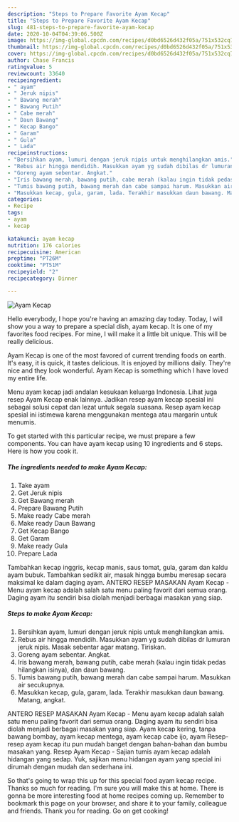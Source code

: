 ```yaml
---
description: "Steps to Prepare Favorite Ayam Kecap"
title: "Steps to Prepare Favorite Ayam Kecap"
slug: 481-steps-to-prepare-favorite-ayam-kecap
date: 2020-10-04T04:39:06.500Z
image: https://img-global.cpcdn.com/recipes/d0bd6526d432f05a/751x532cq70/ayam-kecap-foto-resep-utama.jpg
thumbnail: https://img-global.cpcdn.com/recipes/d0bd6526d432f05a/751x532cq70/ayam-kecap-foto-resep-utama.jpg
cover: https://img-global.cpcdn.com/recipes/d0bd6526d432f05a/751x532cq70/ayam-kecap-foto-resep-utama.jpg
author: Chase Francis
ratingvalue: 5
reviewcount: 33640
recipeingredient:
- " ayam"
- " Jeruk nipis"
- " Bawang merah"
- " Bawang Putih"
- " Cabe merah"
- " Daun Bawang"
- " Kecap Bango"
- " Garam"
- " Gula"
- " Lada"
recipeinstructions:
- "Bersihkan ayam, lumuri dengan jeruk nipis untuk menghilangkan amis."
- "Rebus air hingga mendidih. Masukkan ayam yg sudah dibilas dr lumuran jeruk nipis. Masak sebentar agar matang. Tiriskan."
- "Goreng ayam sebentar. Angkat."
- "Iris bawang merah, bawang putih, cabe merah (kalau ingin tidak pedas hilangkan isinya), dan daun bawang."
- "Tumis bawang putih, bawang merah dan cabe sampai harum. Masukkan air secukupnya."
- "Masukkan kecap, gula, garam, lada. Terakhir masukkan daun bawang. Matang, angkat."
categories:
- Recipe
tags:
- ayam
- kecap

katakunci: ayam kecap 
nutrition: 176 calories
recipecuisine: American
preptime: "PT26M"
cooktime: "PT51M"
recipeyield: "2"
recipecategory: Dinner

---
```



![Ayam Kecap](https://img-global.cpcdn.com/recipes/d0bd6526d432f05a/751x532cq70/ayam-kecap-foto-resep-utama.jpg)

Hello everybody, I hope you're having an amazing day today. Today, I will show you a way to prepare a special dish, ayam kecap. It is one of my favorites food recipes. For mine, I will make it a little bit unique. This will be really delicious.

Ayam Kecap is one of the most favored of current trending foods on earth. It's easy, it is quick, it tastes delicious. It is enjoyed by millions daily. They're nice and they look wonderful. Ayam Kecap is something which I have loved my entire life.

Menu ayam kecap jadi andalan kesukaan keluarga Indonesia. Lihat juga resep Ayam Kecap enak lainnya. Jadikan resep ayam kecap spesial ini sebagai solusi cepat dan lezat untuk segala suasana. Resep ayam kecap spesial ini istimewa karena menggunakan mentega atau margarin untuk menumis.


To get started with this particular recipe, we must prepare a few components. You can have ayam kecap using 10 ingredients and 6 steps. Here is how you cook it.

<!--inarticleads1-->

##### The ingredients needed to make Ayam Kecap:

1. Take  ayam
1. Get  Jeruk nipis
1. Get  Bawang merah
1. Prepare  Bawang Putih
1. Make ready  Cabe merah
1. Make ready  Daun Bawang
1. Get  Kecap Bango
1. Get  Garam
1. Make ready  Gula
1. Prepare  Lada


Tambahkan kecap inggris, kecap manis, saus tomat, gula, garam dan kaldu ayam bubuk. Tambahkan sedikit air, masak hingga bumbu meresap secara maksimal ke dalam daging ayam. ANTERO RESEP MASAKAN Ayam Kecap - Menu ayam kecap adalah salah satu menu paling favorit dari semua orang. Daging ayam itu sendiri bisa diolah menjadi berbagai masakan yang siap. 

<!--inarticleads2-->

##### Steps to make Ayam Kecap:

1. Bersihkan ayam, lumuri dengan jeruk nipis untuk menghilangkan amis.
1. Rebus air hingga mendidih. Masukkan ayam yg sudah dibilas dr lumuran jeruk nipis. Masak sebentar agar matang. Tiriskan.
1. Goreng ayam sebentar. Angkat.
1. Iris bawang merah, bawang putih, cabe merah (kalau ingin tidak pedas hilangkan isinya), dan daun bawang.
1. Tumis bawang putih, bawang merah dan cabe sampai harum. Masukkan air secukupnya.
1. Masukkan kecap, gula, garam, lada. Terakhir masukkan daun bawang. Matang, angkat.


ANTERO RESEP MASAKAN Ayam Kecap - Menu ayam kecap adalah salah satu menu paling favorit dari semua orang. Daging ayam itu sendiri bisa diolah menjadi berbagai masakan yang siap. Ayam kecap kering, tanpa bawang bombay, ayam kecap mentega, ayam kecap cabe ijo, ayam Resep-resep ayam kecap itu pun mudah banget dengan bahan-bahan dan bumbu masakan yang. Resep Ayam Kecap - Sajian tumis ayam kecap adalah hidangan yang sedap. Yuk, sajikan menu hidangan ayam yang special ini dirumah dengan mudah dan sederhana ini. 

So that's going to wrap this up for this special food ayam kecap recipe. Thanks so much for reading. I'm sure you will make this at home. There is gonna be more interesting food at home recipes coming up. Remember to bookmark this page on your browser, and share it to your family, colleague and friends. Thank you for reading. Go on get cooking!
